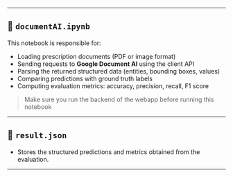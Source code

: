 
---

## 📘 `documentAI.ipynb`

This notebook is responsible for:
- Loading prescription documents (PDF or image format)
- Sending requests to **Google Document AI** using the client API
- Parsing the returned structured data (entities, bounding boxes, values)
- Comparing predictions with ground truth labels
- Computing evaluation metrics: accuracy, precision, recall, F1 score

> Make sure you run the backend of the webapp before running this notebook

---

## 📄 `result.json`

- Stores the structured predictions and metrics obtained from the evaluation.

---